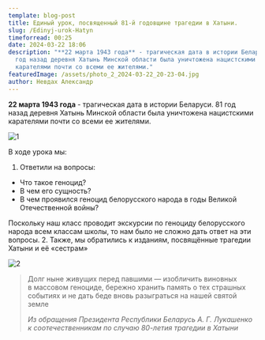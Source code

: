 ```yaml
---
template: blog-post
title: Единый урок, посвященный 81-й годовщине трагедии в Хатыни.
slug: /Edinyj-urok-Hatyn
timeforread: 00:25
date: 2024-03-22 18:06
description: "**22 марта 1943 года** - трагическая дата в истории Беларуси. 81
  год назад деревня Хатынь Минской области была уничтожена нацистскими
  карателями почти со всеми ее жителями."
featuredImage: /assets/photo_2_2024-03-22_20-23-04.jpg
author: Невдах Александр
---
```

**22 марта 1943 года** - трагическая дата в истории Беларуси. 81 год назад деревня Хатынь Минской области была уничтожена нацистскими карателями почти со всеми ее жителями.

![1](/assets/photo_3_2024-03-22_20-23-04.jpg "1")

В﻿ ходе урока мы:

1. О﻿тветили на вопросы:

* Что такое геноцид?
* В чем его сущность?
* В чем проявился геноцид белорусского народа в годы Великой Отечественной войны?

П﻿оскольку наш класс проводит экскурсии по геноциду белорусского народа всем классам школы, то нам было не сложно дать ответ на эти вопросы.
2﻿.   Также, мы обратились к изданиям, посвящённые трагедии Хатыни и её «сестрам»

![2](/assets/photo_5_2024-03-22_20-23-04.jpg "2")

> Долг ныне живущих перед павшими — изобличить виновных в массовом геноциде, бережно хранить память о тех страшных событиях и не дать беде вновь разыграться на нашей святой земле
>
> *Из обращения Президента Республики Беларусь А. Г. Лукашенко к соотечественникам по случаю 80-летия трагедии в Хатыни*